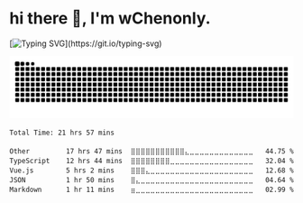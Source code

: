# hi there 👋, I'm wChenonly.

[![Typing SVG](https://readme-typing-svg.demolab.com?font=Hermit&weight=600&size=26&pause=1000&center=true&vCenter=true&multiline=true&random=false&width=700&lines=my+wife+is+chensiwen%EF%BC%8C+A+very+lovely+girl.)](https://git.io/typing-svg)

<picture>
  <source media="(prefers-color-scheme: dark)" srcset="https://raw.githubusercontent.com/wChenonly/wChenonly/output/github-snake-dark.svg">
  <source media="(prefers-color-scheme: light)" srcset="https://raw.githubusercontent.com/wChenonly/wChenonly/output/github-snake.svg">
  <img alt="github contribution grid snake animation" src="https://raw.githubusercontent.com/wChenonly/wChenonly/output/github-snake.svg">
</picture>

<!--START_SECTION:waka-->

```txt
Total Time: 21 hrs 57 mins

Other         17 hrs 47 mins  ⣿⣿⣿⣿⣿⣿⣿⣿⣿⣿⣿⣄⣀⣀⣀⣀⣀⣀⣀⣀⣀⣀⣀⣀⣀   44.75 %
TypeScript    12 hrs 44 mins  ⣿⣿⣿⣿⣿⣿⣿⣿⣀⣀⣀⣀⣀⣀⣀⣀⣀⣀⣀⣀⣀⣀⣀⣀⣀   32.04 %
Vue.js        5 hrs 2 mins    ⣿⣿⣿⣄⣀⣀⣀⣀⣀⣀⣀⣀⣀⣀⣀⣀⣀⣀⣀⣀⣀⣀⣀⣀⣀   12.68 %
JSON          1 hr 50 mins    ⣿⣄⣀⣀⣀⣀⣀⣀⣀⣀⣀⣀⣀⣀⣀⣀⣀⣀⣀⣀⣀⣀⣀⣀⣀   04.64 %
Markdown      1 hr 11 mins    ⣶⣀⣀⣀⣀⣀⣀⣀⣀⣀⣀⣀⣀⣀⣀⣀⣀⣀⣀⣀⣀⣀⣀⣀⣀   02.99 %
```

<!--END_SECTION:waka-->
